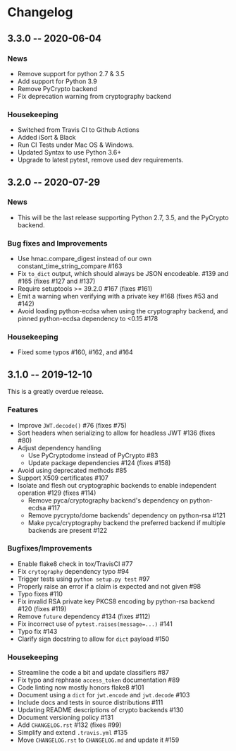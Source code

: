 # Changelog #

## 3.3.0 -- 2020-06-04 ##

### News ###

* Remove support for python 2.7 & 3.5
* Add support for Python 3.9
* Remove PyCrypto backend
* Fix deprecation warning from cryptography backend

### Housekeeping ###

* Switched from Travis CI to Github Actions
* Added iSort & Black
* Run CI Tests under Mac OS & Windows.
* Updated Syntax to use Python 3.6+
* Upgrade to latest pytest, remove used dev requirements.


## 3.2.0 -- 2020-07-29 ##

### News ###

* This will be the last release supporting Python 2.7, 3.5, and the PyCrypto
  backend.

### Bug fixes and Improvements ###

* Use hmac.compare_digest instead of our own constant_time_string_compare #163
* Fix `to_dict` output, which should always be JSON encodeable. #139 and #165
  (fixes #127 and #137)
* Require setuptools >= 39.2.0 #167 (fixes #161)
* Emit a warning when verifying with a private key #168 (fixes #53 and #142)
* Avoid loading python-ecdsa when using the cryptography backend, and pinned
  python-ecdsa dependency to <0.15 #178

### Housekeeping ###

* Fixed some typos #160, #162, and #164



## 3.1.0 -- 2019-12-10 ##

This is a greatly overdue release.

### Features ###

* Improve `JWT.decode()` #76 (fixes #75)
* Sort headers when serializing to allow for headless JWT #136 (fixes #80)
* Adjust dependency handling
  - Use PyCryptodome instead of PyCrypto #83
  - Update package dependencies #124 (fixes #158)
* Avoid using deprecated methods #85
* Support X509 certificates #107
* Isolate and flesh out cryptographic backends to enable independent operation #129 (fixes #114)
  - Remove pyca/cryptography backend's dependency on python-ecdsa #117
  - Remove pycrypto/dome backends' dependency on python-rsa #121
  - Make pyca/cryptography backend the preferred backend if multiple backends are present #122

### Bugfixes/Improvements ###

* Enable flake8 check in tox/TravisCI #77
* Fix `crytography` dependency typo #94
* Trigger tests using `python setup.py test` #97
* Properly raise an error if a claim is expected and not given #98
* Typo fixes #110
* Fix invalid RSA private key PKCS8 encoding by python-rsa backend #120 (fixes #119)
* Remove `future` dependency #134 (fixes #112)
* Fix incorrect use of `pytest.raises(message=...)` #141
* Typo fix #143
* Clarify sign docstring to allow for `dict` payload #150

### Housekeeping ###

* Streamline the code a bit and update classifiers #87
* Fix typo and rephrase `access_token` documentation #89
* Code linting now mostly honors flake8 #101
* Document using a `dict` for `jwt.encode` and `jwt.decode` #103
* Include docs and tests in source distributions #111
* Updating README descriptions of crypto backends #130
* Document versioning policy #131
* Add `CHANGELOG.rst` #132 (fixes #99)
* Simplify and extend `.travis.yml` #135
* Move `CHANGELOG.rst` to `CHANGELOG.md` and update it #159
